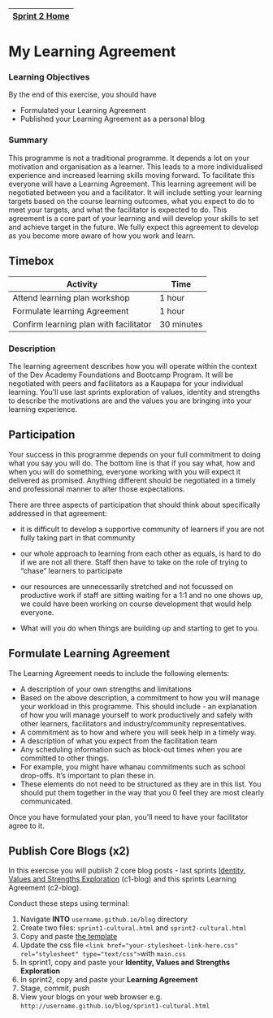 [Sprint 2 Home](README.md)|
---|

# My Learning Agreement

### Learning Objectives
By the end of this exercise, you should have

- Formulated your Learning Agreement
- Published your Learning Agreement as a personal blog

### Summary

This programme is not a traditional programme. It depends a lot on your motivation and organisation as a learner. This leads to a more individualised experience and increased learning skills moving forward. To facilitate this everyone will have a Learning Agreement. This learning agreement will be negotiated between you and a facilitator. It will include setting your learning targets based on the course learning outcomes, what you expect to do to meet your targets, and what the facilitator is expected to do. This agreement is a core part of your learning and will develop your skills to set and achieve target in the future. We fully expect this agreement to develop as you become more aware of how you work and learn.

## Timebox

Activity | Time|
------------|----------|
Attend learning plan workshop | 1 hour
Formulate learning Agreement | 1 hour 
Confirm learning plan with facilitator | 30 minutes
 
### Description 

The learning agreement describes how you will operate within the context of the Dev Academy Foundations and Bootcamp Program. It will be negotiated with peers and facilitators as a Kaupapa for your individual learning. You'll use last sprints exploration of values, identity and strengths to describe the motivations are and the values you are bringing into your learning experience. 

## Participation
Your success in this programme depends on your full commitment to doing what you say you will do. The bottom line is that if you say what, how and when you will do something, everyone working with you will expect it delivered as promised. Anything different should be negotiated in a timely and professional manner to alter those expectations.

There are three aspects of participation that should think about specifically addressed in that agreement:
- it is difficult to develop a supportive community of learners if you are not fully taking part in that community  
- our whole approach to learning from each other as equals, is hard to do if we are not all there. Staff then have to take on the role of trying to “chase” learners to participate  

- our resources are unnecessarily stretched and not focussed on productive work if staff are sitting waiting for a 1:1 and no one shows up, we could have been working on course development that would help everyone.  

- What will you do when things are building up and starting to get to you.  


## Formulate Learning Agreement
The Learning Agreement needs to include the following elements:  		 
	 	 
- A description of your own strengths and limitations 
- Based on the above description, a commitment to how you will manage your workload in this programme. This should include - an explanation of how you will manage yourself to work productively and safely with other learners, facilitators and industry/community representatives.
- A commitment as to how and where you will seek help in a timely way.
- A description of what you expect from the facilitation team
- Any scheduling information such as block-out times when you are committed to other things.
- For example, you might have whanau commitments such as school drop-offs. It’s important to plan these in.
- These elements do not need to be structured as they are in this list. You should put them together in the way that you 0 feel they are most clearly communicated.

Once you have formulated your plan, you'll need to have your facilitator agree to it.

## Publish Core Blogs (x2) 

In this exercise you will publish 2 core blog posts - last sprints [Identity, Values and Strengths Exploration](../sprint-1/core-identity-and-values.md) (c1-blog) and this sprints Learning Agreement (c2-blog).  

Conduct these steps using terminal: 
1. Navigate __INTO__ `username.github.io/blog` directory
2. Create two files: `sprint1-cultural.html` and `sprint2-cultural.html`
3. Copy and paste [the template](html-template.html)
4. Update the css file `<link href="your-stylesheet-link-here.css" rel="stylesheet" type="text/css">`with `main.css`
5. In sprint1, copy and paste your __Identity, Values and Strengths Exploration__ 
6. In sprint2, copy and paste your __Learning Agreement__ 
7. Stage, commit, push 
8. View your blogs on your web browser e.g. `http://username.github.io/blog/sprint1-cultural.html`

